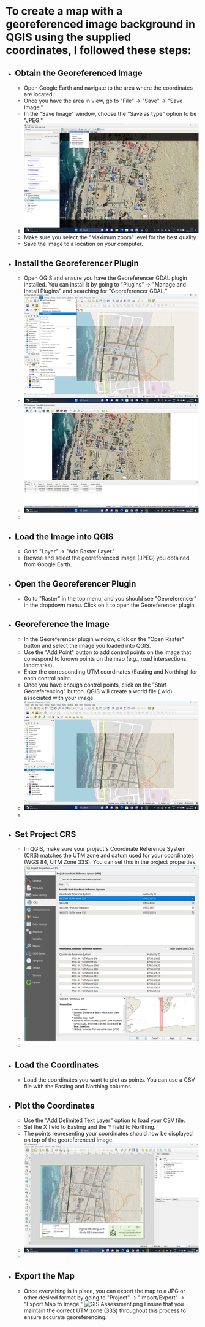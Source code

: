 # To create a map with a georeferenced image background in QGIS using the supplied coordinates, I followed these steps:
- ## Obtain the Georeferenced Image
	- Open Google Earth and navigate to the area where the coordinates are located.
	- Once you have the area in view, go to "File" -> "Save" -> "Save Image."
	- In the "Save Image" window, choose the "Save as type" option to be "JPEG."
	- ![image.png](../assets/image_1694740982217_0.png)
	- Make sure you select the "Maximum zoom" level for the best quality.
	- Save the image to a location on your computer.
- ## Install the Georeferencer Plugin
	- Open QGIS and ensure you have the Georeferencer GDAL plugin installed. You can install it by going to "Plugins" -> "Manage and Install Plugins" and searching for "Georeferencer GDAL."
	- ![image.png](../assets/image_1694741025063_0.png)
	- ![image.png](../assets/image_1694741091169_0.png)
	-
- ## Load the Image into QGIS
	- Go to "Layer" -> "Add Raster Layer."
	- Browse and select the georeferenced image (JPEG) you obtained from Google Earth.
- ## Open the Georeferencer Plugin
	- Go to "Raster" in the top menu, and you should see "Georeferencer" in the dropdown menu. Click on it to open the Georeferencer plugin.
- ## Georeference the Image
	- In the Georeferencer plugin window, click on the "Open Raster" button and select the image you loaded into QGIS.
	- Use the "Add Point" button to add control points on the image that correspond to known points on the map (e.g., road intersections, landmarks).
	- Enter the corresponding UTM coordinates (Easting and Northing) for each control point.
	- Once you have enough control points, click on the "Start Georeferencing" button. QGIS will create a world file (.wld) associated with your image.
	- ![image.png](../assets/image_1694741156449_0.png)
	-
- ## Set Project CRS
	- In QGIS, make sure your project's Coordinate Reference System (CRS) matches the UTM zone and datum used for your coordinates (WGS 84, UTM Zone 33S). You can set this in the project properties.
	- ![image.png](../assets/image_1694741193451_0.png)
	-
- ## Load the Coordinates
	- Load the coordinates you want to plot as points. You can use a CSV file with the Easting and Northing columns.
- ## Plot the Coordinates
	- Use the "Add Delimited Text Layer" option to load your CSV file.
	- Set the X field to Easting and the Y field to Northing.
	- The points representing your coordinates should now be displayed on top of the georeferenced image.
	- ![image.png](../assets/image_1694741293022_0.png)
	-
- ## Export the Map
	- Once everything is in place, you can export the map to a JPG or other desired format by going to "Project" -> "Import/Export" -> "Export Map to Image."
	  ![GIS Assessment.png](../assets/GIS_Assessment_1694741259902_0.png) 
	  Ensure that you maintain the correct UTM zone (33S) throughout this process to ensure accurate georeferencing.